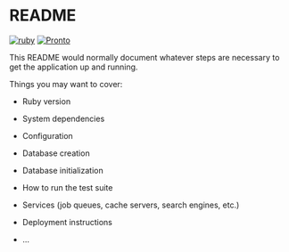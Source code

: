 # README

[![ruby](https://github.com/uekkee/meetomeal/workflows/ruby/badge.svg)](https://github.com/uekkee/photter/actions)
[![Pronto](https://github.com/uekkee/meetomeal/workflows/Pronto/badge.svg)](https://github.com/uekkee/photter/actions)


This README would normally document whatever steps are necessary to get the
application up and running.

Things you may want to cover:

* Ruby version

* System dependencies

* Configuration

* Database creation

* Database initialization

* How to run the test suite

* Services (job queues, cache servers, search engines, etc.)

* Deployment instructions

* ...
